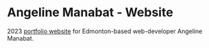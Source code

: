 # Angeline Manabat - Website
2023 [portfolio website](https://angelinem.ca) for Edmonton-based web-developer Angeline Manabat.